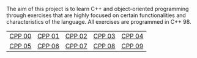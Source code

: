 The aim of this project is to learn C++ and object-oriented programming through exercises that are highly focused on certain functionalities and characteristics of the language. All exercises are programmed in C++ 98.

<table>
	<tr>
		<td><a href="https://github.com/nuferron/42-libft/wiki/Character-classification">CPP 00</a></td>
		<td><a href="https://github.com/nuferron/42-libft/wiki/Character-classification">CPP 01</a></td>
		<td><a href="https://github.com/nuferron/42-libft/wiki/Changing-letters'-case">CPP 02</td>
		<td><a href="https://github.com/nuferron/42-libft/wiki/String-to-integer-and-viceversa">CPP 03</td>
		<td><a href="https://github.com/nuferron/42-libft/wiki/Character-classification">CPP 04</a></td>
	</tr>
	<tr>
		<td><a href="https://github.com/nuferron/42-libft/wiki/Character-classification">CPP 05</a></td>
		<td><a href="https://github.com/nuferron/42-libft/wiki/Character-classification">CPP 06</a></td>
		<td><a href="https://github.com/nuferron/42-libft/wiki/Changing-letters'-case">CPP 07</td>
		<td><a href="https://github.com/nuferron/42-libft/wiki/String-to-integer-and-viceversa">CPP 08</td>
		<td><a href="https://github.com/nuferron/42-libft/wiki/Character-classification">CPP 09</a></td>
	</tr>
</table>
